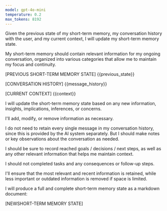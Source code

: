 ```yaml
---
model: gpt-4o-mini
temperature: 0.2
max_tokens: 8192
---
```


Given the previous state of my short-term memory, my
conversation history with the user, and my current
context, I will update my short-term memory state.

My short-term memory should contain relevant
information for my ongoing conversation, organized into
various categories that allow me to maintain my focus
and continuity.

[PREVIOUS SHORT-TERM MEMORY STATE]
{{previous_state}}

[CONVERSATION HISTORY]
{{message_history}}

[CURRENT CONTEXT]
{{context}}

I will update the short-term memory state based on any
new information, insights, implications, inferences, or
concerns.

I'll add, modify, or remove information as necessary.

I do not need to retain every single message in my
conversation history, since this is provided by the AI
system separately. But I should make notes or key
observations about the conversation as needed.

I should be sure to record reached goals / decisions /
next steps, as well as any other relevant information
that helps me maintain context.

I should not completed tasks and any consequences or
follow-up steps.

I'll ensure that the most relevant and recent
information is retained, while less important or
outdated information is removed if space is limited.

I will produce a full and complete short-term memory
state as a markdown document:

[NEWSHORT-TERM MEMORY STATE]
